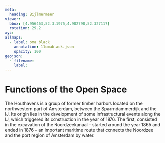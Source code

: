 ```yaml
---
meta:
  heading: Bijlmermeer
viewer:
  bbox: [4.956463,52.311975,4.982798,52.327117]
  rotation: 29.2
xyz:
allmaps:
  - label: oma black
    annotation: 11omablack.json
    opacity: 100
geojson:
  - filename:
    label: 
---
```

# Functions of the Open Space
The Houthavens is a group of former timber harbors located on the northwestern part of Amsterdam, between the Spaarndammerdijk and the IJ. Its origin lies in the development of some infrastructural events along the IJ, which triggered its construction in the year of 1876. The first, consisted in the excavation of the Noordzeekanaal – started around the year 1865 and ended in 1876 – an important maritime route that connects the Noordzee and the port region of Amsterdam by water. 
